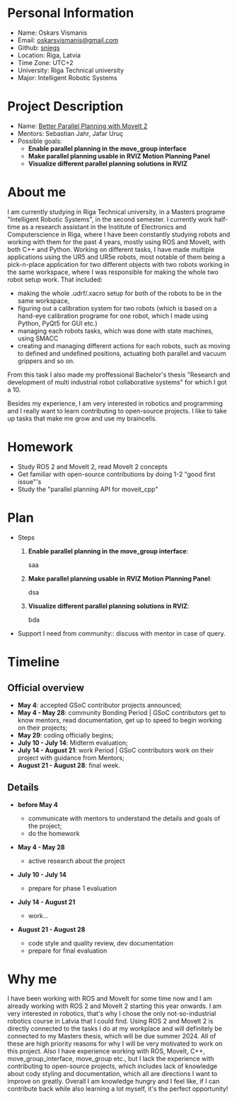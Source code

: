 **Personal Information**
=====================
- Name: Oskars Vismanis
- Email: oskarsvismanis@gmail.com
- Github: [sniegs](https://github.com/oskarsVismanis)
- Location: Riga, Latvia
- Time Zone: UTC+2
- University: Riga Technical university
- Major: Intelligent Robotic Systems

**Project Description**
=====================
- Name: [Better Parallel Planning with MoveIt 2](https://moveit.ros.org/events/2023-google-summer-of-code/#better-parallel-planning-with-moveit-2)
- Mentors: Sebastian Jahr, Jafar Uruç
- Possible goals:
  - **Enable parallel planning in the move_group interface**
  - **Make parallel planning usable in RVIZ Motion Planning Panel**
  - **Visualize different parallel planning solutions in RVIZ**


**About me**
=====================
I am currently studying in Riga Technical university, in a Masters programe "Intelligent Robotic Systems", in the second semester. I currently work half-time as a research assistant in the Institute of Electronics and Computerscience in Riga, where I have been constantly studying robots and working with them for the past 4 years, mostly using ROS and MoveIt, with both C++ and Python. Working on different tasks, I have made multiple applications using the UR5 and UR5e robots, most notable of them being a pick-n-place application for two different objects with two robots working in the same workspace, where I was responsible for making the whole two robot setup work. That included:
 - making the whole .udrf/.xacro setup for both of the robots to be in the same workspace,
 - figuring out a calibration system for two robots (which is based on a hand-eye calibration programe for one robot, which I made using Python, PyQt5 for GUI etc.)
 - managing each robots tasks, which was done with state machines, using SMACC
 - creating and managing different actions for each robots, such as moving to defined and undefined positions, actuating both parallel and vacuum grippers and so on.

From this task I also made my proffessional Bachelor's thesis "Research and development of multi industrial robot collaborative systems" for which I got a 10.

Besides my experience, I am very interested in robotics and programming and I really want to learn contributing to open-source projects. I like to take up tasks that make me grow and use my braincells.

**Homework**
=====================
- Study ROS 2 and MoveIt 2, read MoveIt 2 concepts
- Get familiar with open-source contributions by doing 1-2 "good first issue"'s
- Study the "parallel planning API for moveit_cpp"

**Plan**
=====================

- Steps
  1. **Enable parallel planning in the move_group interface**:

        saa

  2. **Make parallel planning usable in RVIZ Motion Planning Panel**:

        dsa
        
  3. **Visualize different parallel planning solutions in RVIZ**:

        bda
  
- Support I need from community:: discuss with mentor in case of query.

**Timeline**
=====================

## Official overview

- **May 4**: accepted GSoC contributor projects announced;
- **May 4 - May 28**: community Bonding Period | GSoC contributors get to know mentors, read documentation, get up to speed to begin working on their projects;
- **May 29**: coding officially begins;
- **July 10 - July 14**: Midterm evaluation;
- **July 14 - August 21**: work Period | GSoC contributors work on their project with guidance from Mentors;
- **August 21 - August 28**: final week.

## Details

- **before May 4**
  - communicate with mentors to understand the details and goals of the project;
  - do the homework

- **May 4 - May 28**
  - active research about the project

- **July 10 - July 14**
  - prepare for phase 1 evaluation

- **July 14 - August 21**
  - work...

- **August 21 - August 28**
  - code style and quality review, dev documentation
  - prepare for final evaluation

**Why me**
=====================
I have been working with ROS and MoveIt for some time now and I am already working with ROS 2 and MoveIt 2 starting this year onwards. I am very interested in robotics, that's why I chose the only not-so-industrial robotics course in Latvia that I could find. Using ROS 2 and MoveIt 2 is directly connected to the tasks I do at my workplace and will definitely be connected to my Masters thesis, which will be due summer 2024. All of these are high priority reasons for why I will be very motivated to work on this project. Also I have experience working with ROS, MoveIt, C++, move_group_interface, move_group etc., but I lack the experience with contributing to open-source projects, which includes lack of knowledge about cody styling and documentation, which all are directions I want to improve on greatly. Overall I am knowledge hungry and I feel like, if I can contribute back while also learning a lot myself, it's the perfect opportunity!

